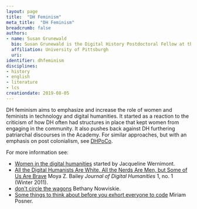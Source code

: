 ```yaml
---
layout: page
title:  "DH Feminism"
meta_title:  "DH Feminism"
breadcrumb: false
authors: 
- name: Susan Grunewald
  bio: Susan Grunewald is the Digital History Postdoctoral Fellow at the University of Pittsburgh’s World History Center. She received her PhD from Carnegie Mellon University, where she was a two-time A.W. Mellon Fellow in Digital Humanities. Her research focuses on Soviet history, particularly German prisoners of war in the USSR during and after the Second World War.
  affiliation: University of Pittsburgh
  uri:
identifier: dhfeminism
disciplines: 
- history
- english
- literature
- lcs
creationdate: 2019-08-05
---
```

DH feminism aims to emphasize and increase the role of women and feminists in technology and digital humanities. It started as a reaction to the criticism of how DH often had structures in place that kept women from engaging in the community. It also pushes back against DH furthering patriarchal discourses in the Academy. For similar approaches, but with an emphasis on post colonialism, see [DHPoCo](/_topics/DHPoCo.md). 

For more information see:
 -  [Women in the digital humanities](https://docs.google.com/spreadsheets/d/1pPscJX7I7Vvuc4YIBbd38nbWgIjp-0FiI5yZ1sxG6Vk/edit#gid=0) started by Jacqueline Wernimont.
 -  [All the Digital Humanists Are White, All the Nerds Are Men, but Some of Us Are Brave](http://journalofdigitalhumanities.org/1-1/all-the-digital-humanists-are-white-all-the-nerds-are-men-but-some-of-us-are-brave-by-moya-z-bailey/) Moya Z. Bailey *Journal of Digital Humanities* 1, no. 1 (Winter 2011).
 -  [don't circle the wagons](http://nowviskie.org/2012/dont-circle-the-wagons/) Bethany Nowviskie.
 -  [Some things to think about before you exhort everyone to code](https://miriamposner.com/blog/some-things-to-think-about-before-you-exhort-everyone-to-code/) Miriam Posner.
